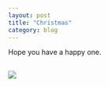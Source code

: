 ```yaml
---
layout: post
title: "Christmas"
category: blog
---
```

Hope you have a happy one.
<p></p>

<img src="{{ ASSET_PATH }}/images/xmas.jpg" style="display: block; margin-left: 0px; margin-right: auto; margin-top: 30px;">